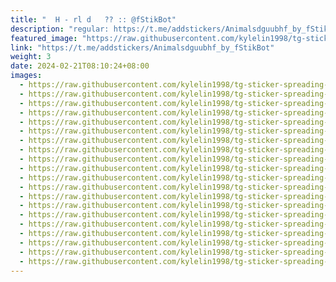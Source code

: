 ```yaml
---
title: "‌  ‌H - rl ‌d   ‌?? :: @fStikBot"
description: "regular: https://t.me/addstickers/Animalsdguubhf_by_fStikBot"
featured_image: "https://raw.githubusercontent.com/kylelin1998/tg-sticker-spreading-worldwide-images/main/img/954a08ae-3bcc-46c0-b596-d41f88a21a08.jpg"
link: "https://t.me/addstickers/Animalsdguubhf_by_fStikBot"
weight: 3
date: 2024-02-21T08:10:24+08:00
images:
  - https://raw.githubusercontent.com/kylelin1998/tg-sticker-spreading-worldwide-images/main/img/954a08ae-3bcc-46c0-b596-d41f88a21a08.jpg
  - https://raw.githubusercontent.com/kylelin1998/tg-sticker-spreading-worldwide-images/main/img/24b99c61-5828-43f9-baa3-fdac7b009381.jpg
  - https://raw.githubusercontent.com/kylelin1998/tg-sticker-spreading-worldwide-images/main/img/b4be1664-2277-4e4d-8a76-209cd1165ffb.jpg
  - https://raw.githubusercontent.com/kylelin1998/tg-sticker-spreading-worldwide-images/main/img/999833aa-f3cd-4474-860b-cafcd97ecaae.jpg
  - https://raw.githubusercontent.com/kylelin1998/tg-sticker-spreading-worldwide-images/main/img/f34df3e7-025d-48f0-9757-94b5703a8a10.jpg
  - https://raw.githubusercontent.com/kylelin1998/tg-sticker-spreading-worldwide-images/main/img/ae93d765-3d3c-42b2-a75b-85fa90675316.jpg
  - https://raw.githubusercontent.com/kylelin1998/tg-sticker-spreading-worldwide-images/main/img/3a7f896a-a28f-492f-842c-f89d60b47c6f.jpg
  - https://raw.githubusercontent.com/kylelin1998/tg-sticker-spreading-worldwide-images/main/img/78ec218a-f0b7-4899-8d57-6e89332c1b4e.jpg
  - https://raw.githubusercontent.com/kylelin1998/tg-sticker-spreading-worldwide-images/main/img/7310bb9c-f475-47bb-bd1a-bc5c8dc14e64.jpg
  - https://raw.githubusercontent.com/kylelin1998/tg-sticker-spreading-worldwide-images/main/img/8390c9fd-a94f-4e1c-a23d-a907050695fa.jpg
  - https://raw.githubusercontent.com/kylelin1998/tg-sticker-spreading-worldwide-images/main/img/a9e0900d-415c-4240-8830-f3b8b27c0617.jpg
  - https://raw.githubusercontent.com/kylelin1998/tg-sticker-spreading-worldwide-images/main/img/2685d519-ba9a-4fef-b577-d32dd5983471.jpg
  - https://raw.githubusercontent.com/kylelin1998/tg-sticker-spreading-worldwide-images/main/img/26102445-810b-45ba-9605-b982eee69c4f.jpg
  - https://raw.githubusercontent.com/kylelin1998/tg-sticker-spreading-worldwide-images/main/img/44e9be1f-91e2-439d-bb9e-7c7ec7deabfe.jpg
  - https://raw.githubusercontent.com/kylelin1998/tg-sticker-spreading-worldwide-images/main/img/2c9b1a0c-8d21-4055-8b83-3bcc43e10480.jpg
  - https://raw.githubusercontent.com/kylelin1998/tg-sticker-spreading-worldwide-images/main/img/7b57fc7a-524b-45fa-afca-6e82e8de59fe.jpg
  - https://raw.githubusercontent.com/kylelin1998/tg-sticker-spreading-worldwide-images/main/img/d755dfff-7f10-4a45-b4bf-f48df19aeac8.jpg
  - https://raw.githubusercontent.com/kylelin1998/tg-sticker-spreading-worldwide-images/main/img/af99c8b8-0550-47da-826e-d79015f244f6.jpg
  - https://raw.githubusercontent.com/kylelin1998/tg-sticker-spreading-worldwide-images/main/img/2bbbc609-97d3-45e7-a966-3c2b0d5e20ec.jpg
  - https://raw.githubusercontent.com/kylelin1998/tg-sticker-spreading-worldwide-images/main/img/69a59182-888e-47d4-ae6b-cf5ee5fe7b92.jpg
---
```

